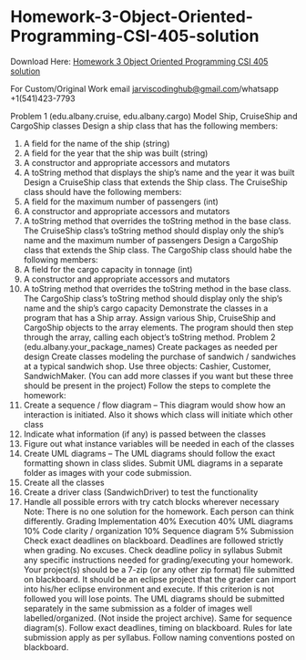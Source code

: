 # Homework-3-Object-Oriented-Programming-CSI-405-solution

Download Here: [Homework 3 Object Oriented Programming CSI 405 solution](https://jarviscodinghub.com/assignment/homework-3-object-oriented-programming-csi-405-solution/)

For Custom/Original Work email jarviscodinghub@gmail.com/whatsapp +1(541)423-7793

Problem 1 (edu.albany.cruise, edu.albany.cargo)
Model Ship, CruiseShip and CargoShip classes
Design a ship class that has the following members:
1. A field for the name of the ship (string)
2. A field for the year that the ship was built (string)
3. A constructor and appropriate accessors and mutators
4. A toString method that displays the ship’s name and the year it was built
Design a CruiseShip class that extends the Ship class. The CruiseShip class should have the following
members:
1. A field for the maximum number of passengers (int)
2. A constructor and appropriate accessors and mutators
3. A toString method that overrides the toString method in the base class. The CruiseShip class’s
toString method should display only the ship’s name and the maximum number of passengers
Design a CargoShip class that extends the Ship class. The CargoShip class should habe the following
members:
1. A field for the cargo capacity in tonnage (int)
2. A constructor and appropriate accessors and mutators
3. A toString method that overrides the toString method in the base class. The CargoShip class’s
toString method should display only the ship’s name and the ship’s cargo capacity
Demonstrate the classes in a program that has a Ship array. Assign various Ship, CruiseShip and
CargoShip objects to the array elements. The program should then step through the array, calling each
object’s toString method.
Problem 2 (edu.albany.your_package_names)
Create packages as needed per design
Create classes modeling the purchase of sandwich / sandwiches at a typical sandwich shop. Use three
objects: Cashier, Customer, SandwichMaker. (You can add more classes if you want but these three
should be present in the project)
Follow the steps to complete the homework:
1. Create a sequence / flow diagram – This diagram would show how an interaction is initiated.
Also it shows which class will initiate which other class
2. Indicate what information (if any) is passed between the classes
3. Figure out what instance variables will be needed in each of the classes
4. Create UML diagrams – The UML diagrams should follow the exact formatting shown in class
slides. Submit UML diagrams in a separate folder as images with your code submission.
5. Create all the classes
6. Create a driver class (SandwichDriver) to test the functionality
7. Handle all possible errors with try catch blocks wherever necessary
Note: There is no one solution for the homework. Each person can think differently.
Grading
Implementation 40%
Execution 40%
UML diagrams 10%
Code clarity / organization 10%
Sequence diagram 5%
Submission
Check exact deadlines on blackboard. Deadlines are followed strictly when grading. No excuses. Check
deadline policy in syllabus
Submit any specific instructions needed for grading/executing your homework.
Your project(s) should be a 7-zip (or any other zip format) file submitted on blackboard. It should be an
eclipse project that the grader can import into his/her eclipse environment and execute. If this criterion
is not followed you will lose points.
The UML diagrams should be submitted separately in the same submission as a folder of images well
labelled/organized. (Not inside the project archive). Same for sequence diagram(s).
Follow exact deadlines, timing on blackboard. Rules for late submission apply as per syllabus.
Follow naming conventions posted on blackboard.
